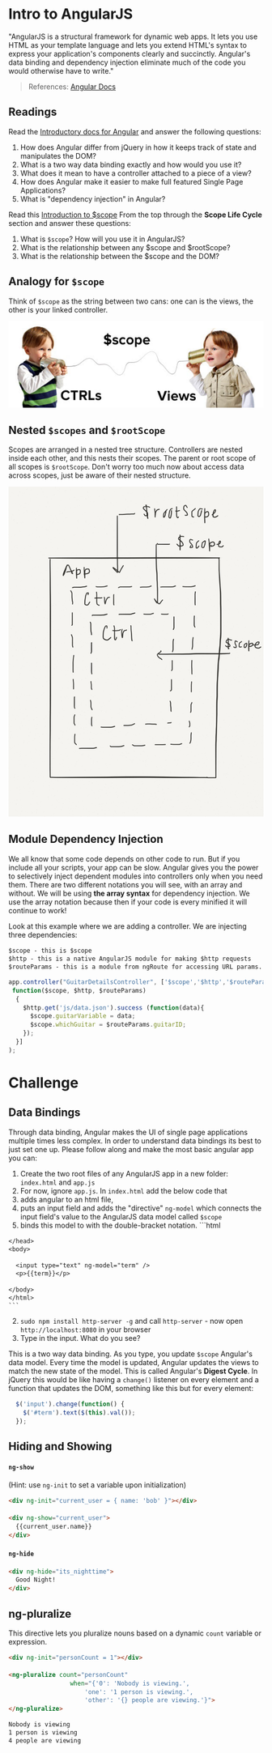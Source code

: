 # Intro to AngularJS

"AngularJS is a structural framework for dynamic web apps. It lets you use HTML as your template language and lets you extend HTML's syntax to express your application's components clearly and succinctly. Angular's data binding and dependency injection eliminate much of the code you would otherwise have to write."
> References: [Angular Docs](https://docs.angularjs.org/guide/introduction)

## Readings

Read the [Introductory docs for Angular]( https://docs.angularjs.org/guide/introduction) and answer the following questions:

1. How does Angular differ from jQuery in how it keeps track of state and manipulates the DOM?
2. What is a two way data binding exactly and how would you use it?
3. What does it mean to have a controller attached to a piece of a view?
4. How does Angular make it easier to make full featured Single Page Applications?
5. What is "dependency injection" in Angular?

Read this [Introduction to $scope](https://docs.angularjs.org/guide/scope) From the top through the **Scope Life Cycle** section and answer these questions:

1. What is `$scope`? How will you use it in AngularJS?
2. What is the relationship between any $scope and $rootScope?
3. What is the relationship between the $scope and the DOM?

## Analogy for `$scope`

Think of `$scope` as the string between two cans: one can is the views, the other is your linked controller.

![telephone](images/stringtelephone.jpg)

## Nested `$scopes` and `$rootScope`

Scopes are arranged in a nested tree structure. Controllers are nested inside each other, and this nests their scopes. The parent or root scope of all scopes is `$rootScope`. Don't worry too much now about access data across scopes, just be aware of their nested structure.

![nested-scopes](images/nested-scopes.png)

## Module Dependency Injection

We all know that some code depends on other code to run. But if you include all your scripts, your app can be slow. Angular gives you the power to selectively inject dependent modules into controllers only when you need them. There are two different notations you will see, with an array and without. We will be using **the array syntax** for dependency injection. We use the array notation because then if your code is every minified it will continue to work!

Look at this example where we are adding a controller. We are injecting three dependencies:

```
$scope - this is $scope
$http - this is a native AngularJS module for making $http requests
$routeParams - this is a module from ngRoute for accessing URL params.
```

```js
app.controller("GuitarDetailsController", ['$scope','$http','$routeParams',
 function($scope, $http, $routeParams)
  {
    $http.get('js/data.json').success (function(data){
      $scope.guitarVariable = data;
      $scope.whichGuitar = $routeParams.guitarID;
    });
  }]
);
```

# Challenge

## Data Bindings

Through data binding, Angular makes the UI of single page applications multiple times less complex. In order to understand data bindings its best to just set one up. Please follow along and make the most basic angular app you can:

1. Create the two root files of any AngularJS app in a new folder: `index.html` and `app.js`
2. For now, ignore `app.js`. In `index.html` add the below code that
  1. adds angular to an html file,
  2. puts an input field and adds the "directive" `ng-model` which connects the input field's value to the AngularJS data model called `$scope`
  3. binds this model to with the double-bracket notation.
    ```html
    <!doctype html>
    <html ng-app>
    <head>
      <title>My Angular App</title>
      <script src="https://ajax.googleapis.com/ajax/libs/angularjs/1.4.4/angular.min.js"></script>
    </head>
    <body>

      <input type="text" ng-model="term" />
      <p>{{term}}</p>

    </body>
    </html>
    ```
2. `sudo npm install http-server -g` and call `http-server` - now open `http://localhost:8080` in your browser
3. Type in the input. What do you see?

This is a two way data binding. As you type, you update `$scope` Angular's data model. Every time the model is updated, Angular updates the views to match the new state of the model. This is called Angular's **Digest Cycle**. In jQuery this would be like having a `change()` listener on every element and a function that updates the DOM, something like this but for every element:

```js
  $('input').change(function() {
    $('#term').text($(this).val());
  });
```

## Hiding and Showing

#### `ng-show`
(Hint: use `ng-init` to set a variable upon initialization)
```html
<div ng-init="current_user = { name: 'bob' }"></div>

<div ng-show="current_user">
  {{current_user.name}}
</div>
```

#### `ng-hide`
```html
<div ng-hide="its_nighttime">
  Good Night!
</div>
```


## ng-pluralize

This directive lets you pluralize nouns based on a dynamic `count` variable or expression.

```html
<div ng-init="personCount = 1"></div>

<ng-pluralize count="personCount"
                 when="{'0': 'Nobody is viewing.',
                     'one': '1 person is viewing.',
                     'other': '{} people are viewing.'}">
</ng-pluralize>
```

```
Nobody is viewing
1 person is viewing
4 people are viewing
```
